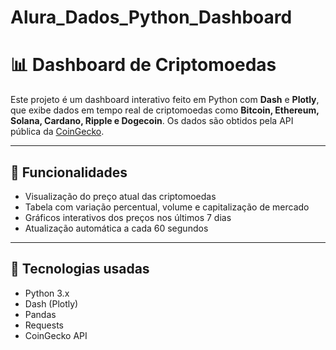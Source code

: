# Alura_Dados_Python_Dashboard

# 📊 Dashboard de Criptomoedas

Este projeto é um dashboard interativo feito em Python com **Dash** e **Plotly**, que exibe dados em tempo real de criptomoedas como **Bitcoin, Ethereum, Solana, Cardano, Ripple e Dogecoin**. Os dados são obtidos pela API pública da [CoinGecko](https://www.coingecko.com/).

---

## 🚀 Funcionalidades

- Visualização do preço atual das criptomoedas
- Tabela com variação percentual, volume e capitalização de mercado
- Gráficos interativos dos preços nos últimos 7 dias
- Atualização automática a cada 60 segundos

---

## 🧰 Tecnologias usadas

- Python 3.x
- Dash (Plotly)
- Pandas
- Requests
- CoinGecko API

